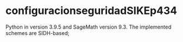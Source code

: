 # configuracionseguridadSIKEp434
Python in version 3.9.5 and SageMath version 9.3. The implemented schemes are SIDH-based;
